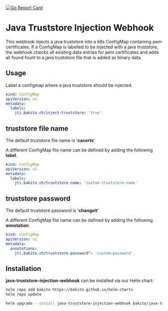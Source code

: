 [![Go Report Card](https://goreportcard.com/badge/github.com/bakito/java-truststore-injection-webhook)](https://goreportcard.com/report/github.com/bakito/java-truststore-injection-webhook)

# Java Truststore Injection Webhook

This webhook injects a java truststore into a k8s ConfigMap containing pem certificates. If a ConfigMap is labelled to
be injected with a java truststore, the webhook checks all existing data entries for pem certificates and adds all found
fount to a java truststore file that is added as binary data.

## Usage

Label a configmap where a java truststore should be injected.

```yaml
kind: ConfigMap
apiVersion: v1
metadata:
  labels:
    jti.bakito.ch/inject-truststore: 'true'
```

## truststore file name

The default truststore file name is '__cacerts__'

A different ConfigMap file name can be defined by adding the following __label__.

```yaml
kind: ConfigMap
apiVersion: v1
metadata:
  labels:
    jti.bakito.ch/truststore-name: 'custom-truststore-name'
```

## truststore password

The default truststore password is '__changeit__'

A different ConfigMap file name can be defined by adding the following __annotation__.

```yaml
kind: ConfigMap
apiVersion: v1
metadata:
  annotations:
    jti.bakito.ch/truststore-password": 'custom-password'
```

## Installation

**java-truststore-injection-webhook** can be installed via our Helm chart:

```sh
helm repo add bakito https://bakito.github.io/helm-charts
helm repo update

helm upgrade --install java-truststore-injection-webhook bakito/java-truststore-injection-webhook
```
